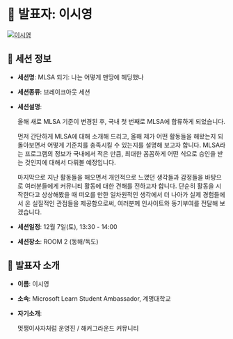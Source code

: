 # 🎤 발표자: 이시영

<div class="container">
    <div class="row justify-content-center">
        <div class="col-md-4 profile mb-4 text-center">
            <a href="#" target="_self"><img src="/images/speakers/siyeonglee.jpg" alt="이시영" class="img-fluid" /></a>
        </div>
    </div>
</div>

## 🔎 세션 정보

- **세션명**: MLSA 되기: 나는 어떻게 맨땅에 헤딩했나
- **세션종류**: 브레이크아웃 세션
- **세션설명**:

  올해 새로 MLSA 기준이 변경된 후, 국내 첫 번째로 MLSA에 합류하게 되었습니다.

  먼저 간단하게 MLSA에 대해 소개해 드리고, 올해 제가 어떤 활동들을 해왔는지 되돌아보면서 어떻게 기준치를 충족시킬 수 있는지를 설명해 보고자 합니다. MLSA라는 프로그램의 정보가 국내에서 적은 만큼, 최대한 꼼꼼하게 어떤 식으로 승인을 받는 것인지에 대해서 다뤄볼 예정입니다.

  마지막으로 지난 활동들을 해오면서 개인적으로 느꼈던 생각들과 감정들을 바탕으로 여러분들에게 커뮤니티 활동에 대한 견해를 전하고자 합니다. 단순히 활동을 시작한다고 상상해봤을 때 떠오를 만한 일차원적인 생각에서 더 나아가 실제 경험들에서 온 실질적인 관점들을 제공함으로써, 여러분께 인사이트와 동기부여를 전달해 보겠습니다.

- **세션일정**: 12월 7일(토), 13:30 - 14:00
- **세션장소**: ROOM 2 (동해/독도)

## 📜 발표자 소개

- **이름**: 이시영
- **소속**: Microsoft Learn Student Ambassador, 계명대학교
- **자기소개**:

  멋쟁이사자처럼 운영진 / 해커그라운드 커뮤니티